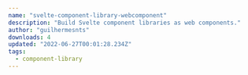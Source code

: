 ```yaml
---
name: "svelte-component-library-webcomponent"
description: "Build Svelte component libraries as web components."
author: "guilhermesnts"
downloads: 4
updated: "2022-06-27T00:01:28.234Z"
tags: 
  - component-library
---
```

